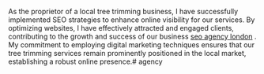 As the proprietor of a local tree trimming business, I have successfully implemented SEO strategies to enhance online visibility for our services. By optimizing websites, I have effectively attracted and engaged clients, contributing to the growth and success of our business [seo agency london](https://onegoodwebdesign.com/) . My commitment to employing digital marketing techniques ensures that our tree trimming services remain prominently positioned in the local market, establishing a robust online presence.# agency
